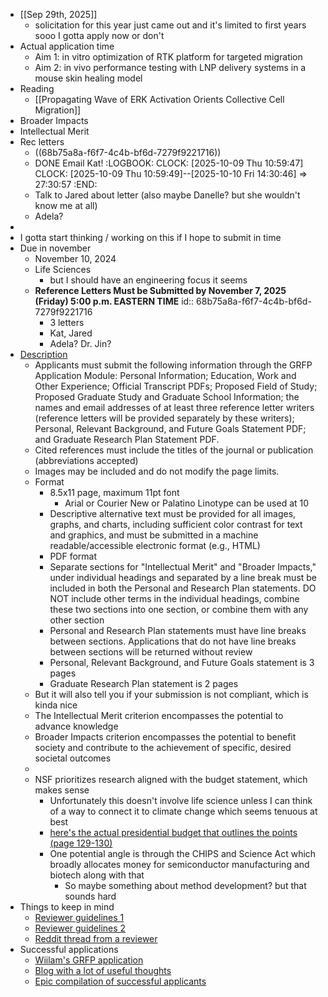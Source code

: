 - [[Sep 29th, 2025]]
	- solicitation for this year just came out and it's limited to first years sooo I gotta apply now or don't
- Actual application time
	- Aim 1: in vitro optimization of RTK platform for targeted migration
	- Aim 2: in vivo performance testing with LNP delivery systems in a mouse skin healing model
- Reading
	- [[Propagating Wave of ERK Activation Orients Collective Cell Migration]]
- Broader Impacts
- Intellectual Merit
- Rec letters
	- ((68b75a8a-f6f7-4c4b-bf6d-7279f9221716))
	- DONE Email Kat!
	  :LOGBOOK:
	  CLOCK: [2025-10-09 Thu 10:59:47]
	  CLOCK: [2025-10-09 Thu 10:59:49]--[2025-10-10 Fri 14:30:46] =>  27:30:57
	  :END:
	- Talk to Jared about letter (also maybe Danelle? but she wouldn't know me at all)
	- Adela?
-
- I gotta start thinking / working on this if I hope to submit in time
- Due in november
	- November 10, 2024
	- Life Sciences
		- but I should have an engineering focus it seems
	- **Reference Letters Must be Submitted by November 7, 2025 (Friday) 5:00 p.m. EASTERN TIME**
	  id:: 68b75a8a-f6f7-4c4b-bf6d-7279f9221716
		- 3 letters
		- Kat, Jared
		- Adela? Dr. Jin?
- [Description](https://www.nsf.gov/funding/opportunities/grfp-nsf-graduate-research-fellowship-program/nsf25-547/solicitation)
	- Applicants must submit the following information through the GRFP Application Module: Personal Information; Education, Work and Other Experience; Official Transcript PDFs; Proposed Field of Study; Proposed Graduate Study and Graduate School Information; the names and email addresses of at least three reference letter writers (reference letters will be provided separately by these writers); Personal, Relevant Background, and Future Goals Statement PDF; and Graduate Research Plan Statement PDF.
	- Cited references must include the titles of the journal or publication (abbreviations accepted)
	- Images may be included and do not modify the page limits.
	- Format
		- 8.5x11 page, maximum 11pt font
			- Arial or Courier New or Palatino Linotype can be used at 10
		- Descriptive alternative text must be provided for all images, graphs, and charts, including sufficient color contrast for text and graphics, and must be submitted in a machine readable/accessible electronic format (e.g., HTML)
		- PDF format
		- Separate sections for "Intellectual Merit" and "Broader Impacts," under individual headings and separated by a line break must be included in both the Personal and Research Plan statements. DO NOT include other terms in the individual headings, combine these two sections into one section, or combine them with any other section
		- Personal and Research Plan statements must have line breaks between sections. Applications that do not have line breaks between sections will be returned without review
		- Personal, Relevant Background, and Future Goals statement is 3 pages
		- Graduate Research Plan statement is 2 pages
	- But it will also tell you if your submission is not compliant, which is kinda nice
	- The Intellectual Merit criterion encompasses the potential to advance knowledge
	- Broader Impacts criterion encompasses the potential to benefit society and contribute to the achievement of specific, desired societal outcomes
	-
	- NSF prioritizes research aligned with the budget statement, which makes sense
		- Unfortunately this doesn't involve life science unless I can think of a way to connect it to climate change which seems tenuous at best
		- [here's the actual presidential budget that outlines the points (page 129-130)](https://www.whitehouse.gov/wp-content/uploads/2024/03/budget_fy2025.pdf)
		- One potential angle is through the CHIPS and Science Act which broadly allocates money for semiconductor manufacturing and biotech along with that
			- So maybe something about method development? but that sounds hard
- Things to keep in mind
	- [Reviewer guidelines 1](https://www.nsfgrfp.org/reviewers/review-process/)
	- [Reviewer guidelines 2](https://www.nsf.gov/bfa/dias/policy/merit_review/mrfaqs.jsp)
	- [Reddit thread from a reviewer](https://www.reddit.com/r/GradSchool/comments/ft094n/comments_from_a_grfp_reviewer/)
- Successful applications
	- [Wiilam's GRFP application](https://www.williamxie.nyc/grfp.html)
	- [Blog with a lot of useful thoughts](https://www.alexhunterlang.com/nsf-fellowship)
	- [Epic compilation of successful applicants](https://docs.google.com/spreadsheets/d/1xoezGhbtcpg3BvNdag2F5dTQM-Xl2EELUgAfG1eUg0s/edit?gid=0#gid=0)